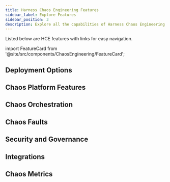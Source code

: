 ```yaml
---
title: Harness Chaos Engineering Features
sidebar_label: Explore Features
sidebar_position: 3
description: Explore all the capabilities of Harness Chaos Engineering
---
```


<div style={{display: 'none'}}>

</div>

Listed below are HCE features with links for easy navigation.

<!-- Custom component -->

import FeatureCard from '@site/src/components/ChaosEngineering/FeatureCard';

## Deployment Options

<FeatureCard title="On-prem Deployment" description="" link="/docs/chaos-engineering/getting-started/smp/" />
<FeatureCard title="SaaS Deployment" description="" link="/docs/category/saas" />

## Chaos Platform Features

<FeatureCard title="Centralized Chaos Control Plane" description="" link="/docs/chaos-engineering/concepts/deployment-architecture#control-plane" />

<FeatureCard title="Centralized Chaos Execution Plane" description="" link="/docs/chaos-engineering/concepts/deployment-architecture#execution-plane" />

<FeatureCard title="Service Discovery" description="" link="service-discovery/" />

<FeatureCard title="Resilience Probes" description="" link="/docs/category/resilience-probes" />

<FeatureCard title="Experiment logs" description="" link="/docs/chaos-engineering/concepts/explore-features/infrastructures/infrastructure#logs" />

<FeatureCard title="Application Maps" description="" link="app-maps/" />

<FeatureCard title="Audit logs" description="" link="/docs/chaos-engineering/concepts/explore-features/infrastructures/infrastructure#logs" />

<FeatureCard title="Custom Image Registry" description="" link="image-registry/" />

## Chaos Orchestration

<FeatureCard title="ChaosHubs" description="" link="chaoshub/" />

<FeatureCard title="GameDays" description="" link="/docs/chaos-engineering/concepts/explore-features/GameDay" />

<FeatureCard title="Auto create chaos experiments" description="" link="/docs/chaos-engineering/getting-started/onboarding/automated-onboarding" />

<FeatureCard title="Schedule Experiments" description="" link="/docs/chaos-engineering/use-harness-ce/experiments/create-experiments#execute-experiment-on-a-schedule" />

<FeatureCard title="Create Experiments" description="" link="/docs/chaos-engineering/use-harness-ce/experiments/create-experiments" />

<FeatureCard title="Run Experiments" description="" link="/docs/chaos-engineering/use-harness-ce/experiments/create-experiments#run-or-schedule-the-experiment" />

<FeatureCard title="Chaos Studio" description="" link="/docs/chaos-engineering/concepts/chaos101#chaos-studio" />

## Chaos Faults

<FeatureCard title="Out-of-the-box Faults" description="" link="/docs/chaos-engineering/use-harness-ce/chaos-faults/" />

<FeatureCard title="Create Custom Faults" description="" link="/docs/chaos-engineering/use-harness-ce/experiments/create-experiments#using-blank-canvas" />

## Security and Governance

<FeatureCard title="Chaos RBACs" description="" link="/docs/chaos-engineering/security/introduction#user-authorization-and-role-based-access-control" />

<FeatureCard title="ChaosGuard" description="" link="chaosguard/" />

## Integrations

<FeatureCard title="Run from CI/CD pipelines" description="" link="/docs/chaos-engineering/integrations/hce-and-cd/experiment-as-cd-pipeline" />

<FeatureCard title="Monitoring Platforms" description="" link="/docs/chaos-engineering/integrations/use-chaos-with-srm" />

<FeatureCard title="JIRA" description="" link="" />

<FeatureCard title="Slack" description="" link="" />


## Chaos Metrics

<FeatureCard title="Resilience Score" description="" link="/docs/chaos-engineering/concepts/explore-features/resilience-probes/#resilience-score" />

<FeatureCard title="Resilience Coverage" description="" link="/docs/chaos-engineering/concepts/explore-features/app-maps" />

<FeatureCard title="Prometheus Chaos Metrics" description="" link="" />

<FeatureCard title="Resilience Insights" description="" link="" />

<FeatureCard title="Out-of-the-box Chaos Dashboards" description="" link="/docs/chaos-engineering/concepts/explore-features/dashboard" />

<FeatureCard title="Creating Custom Dashboards" description="" link="/docs/chaos-engineering/use-harness-ce/dashboards/create-new" />

<FeatureCard title="Reporting" description="" link="" />